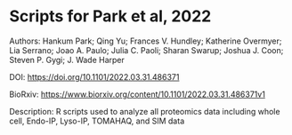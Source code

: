 # Scripts for Park et al, 2022

Authors:
Hankum Park; Qing Yu; Frances V. Hundley; Katherine Overmyer; Lia Serrano; Joao A. Paulo; Julia C. Paoli; Sharan Swarup; Joshua J. Coon; Steven P. Gygi; J. Wade Harper

DOI: https://doi.org/10.1101/2022.03.31.486371


BioRxiv: https://www.biorxiv.org/content/10.1101/2022.03.31.486371v1

Description:
R scripts used to analyze all proteomics data including whole cell, Endo-IP, Lyso-IP, TOMAHAQ, and SIM data
